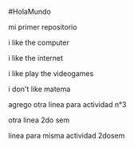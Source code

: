 #HolaMundo

mi primer repositorio

i like the computer

i like the internet

i like play the videogames

i don't like matema

agrego otra linea para actividad n°3

otra linea 2do sem

linea para misma actividad 2dosem